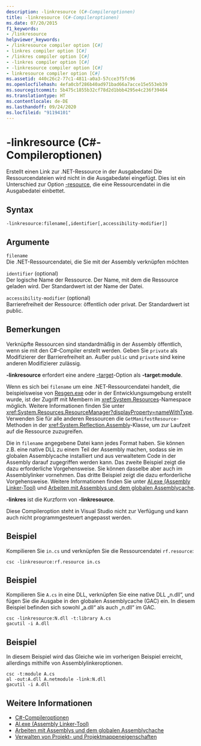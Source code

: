 ```yaml
---
description: -linkresource (C#-Compileroptionen)
title: -linkresource (C#-Compileroptionen)
ms.date: 07/20/2015
f1_keywords:
- /linkresource
helpviewer_keywords:
- /linkresource compiler option [C#]
- linkres compiler option [C#]
- /linkres compiler option [C#]
- -linkres compiler option [C#]
- -linkresource compiler option [C#]
- linkresource compiler option [C#]
ms.assetid: 440c26c2-77c1-4811-a0a3-57cce3f5fc96
ms.openlocfilehash: 4efa0cbf286b40ad971bad66a7acce15e553eb39
ms.sourcegitcommit: 5b475c1855b32cf78d2d1bbb4295e4c236f39464
ms.translationtype: HT
ms.contentlocale: de-DE
ms.lasthandoff: 09/24/2020
ms.locfileid: "91194101"
---
```

# <a name="-linkresource-c-compiler-options"></a>-linkresource (C#-Compileroptionen)

Erstellt einen Link zur .NET-Ressource in der Ausgabedatei Die Ressourcendateien wird nicht in die Ausgabedatei eingefügt. Dies ist ein Unterschied zur Option [-resource](./resource-compiler-option.md), die eine Ressourcendatei in die Ausgabedatei einbettet.  
  
## <a name="syntax"></a>Syntax  
  
```console  
-linkresource:filename[,identifier[,accessibility-modifier]]  
```  
  
## <a name="arguments"></a>Argumente  

 `filename`  
 Die .NET-Ressourcendatei, die Sie mit der Assembly verknüpfen möchten  
  
 `identifier` (optional)  
 Der logische Name der Ressource. Der Name, mit dem die Ressource geladen wird. Der Standardwert ist der Name der Datei.  
  
 `accessibility-modifier` (optional)  
 Barrierefreiheit der Ressource: öffentlich oder privat. Der Standardwert ist public.  
  
## <a name="remarks"></a>Bemerkungen  

 Verknüpfte Ressourcen sind standardmäßig in der Assembly öffentlich, wenn sie mit den C#-Compiler erstellt werden. Geben Sie `private` als Modifizierer der Barrierefreiheit an. Außer `public` und `private` sind keine anderen Modifizierer zulässig.  
  
 **-linkresource** erfordert eine andere [-target](./target-compiler-option.md)-Option als **-target:module**.  
  
 Wenn es sich bei `filename` um eine .NET-Ressourcendatei handelt, die beispielsweise von [Resgen.exe](../../../framework/tools/resgen-exe-resource-file-generator.md) oder in der Entwicklungsumgebung erstellt wurde, ist der Zugriff mit Membern im <xref:System.Resources>-Namespace möglich. Weitere Informationen finden Sie unter <xref:System.Resources.ResourceManager?displayProperty=nameWithType>. Verwenden Sie für alle anderen Ressourcen die `GetManifestResource`-Methoden in der <xref:System.Reflection.Assembly>-Klasse, um zur Laufzeit auf die Ressource zuzugreifen.  
  
 Die in `filename` angegebene Datei kann jedes Format haben. Sie können z.B. eine native DLL zu einem Teil der Assembly machen, sodass sie im globalen Assemblycache installiert und aus verwaltetem Code in der Assembly darauf zugegriffen werden kann. Das zweite Beispiel zeigt die dazu erforderliche Vorgehensweise. Sie können dasselbe aber auch im Assemblylinker vornehmen. Das dritte Beispiel zeigt die dazu erforderliche Vorgehensweise. Weitere Informationen finden Sie unter [Al.exe (Assembly Linker-Tool)](../../../framework/tools/al-exe-assembly-linker.md) und [Arbeiten mit Assemblys und dem globalen Assemblycache](../../../framework/app-domains/working-with-assemblies-and-the-gac.md).  
  
 **-linkres** ist die Kurzform von **-linkresource**.  
  
 Diese Compileroption steht in Visual Studio nicht zur Verfügung und kann auch nicht programmgesteuert angepasst werden.  
  
## <a name="example"></a>Beispiel  

 Kompilieren Sie `in.cs` und verknüpfen Sie die Ressourcendatei `rf.resource`:  
  
```console  
csc -linkresource:rf.resource in.cs  
```  
  
## <a name="example"></a>Beispiel  

 Kompilieren Sie `A.cs` in eine DLL, verknüpfen Sie eine native DLL „n.dll“, und fügen Sie die Ausgabe in den globalen Assemblycache (GAC) ein. In diesem Beispiel befinden sich sowohl „a.dll“ als auch „n.dll“ im GAC.  
  
```console  
csc -linkresource:N.dll -t:library A.cs  
gacutil -i A.dll  
```  
  
## <a name="example"></a>Beispiel  

 In diesem Beispiel wird das Gleiche wie im vorherigen Beispiel erreicht, allerdings mithilfe von Assemblylinkeroptionen.  
  
```console  
csc -t:module A.cs  
al -out:A.dll A.netmodule -link:N.dll
gacutil -i A.dll  
```  
  
## <a name="see-also"></a>Weitere Informationen

- [C#-Compileroptionen](./index.md)
- [Al.exe (Assembly Linker-Tool)](../../../framework/tools/al-exe-assembly-linker.md)
- [Arbeiten mit Assemblys und dem globalen Assemblychache](../../../framework/app-domains/working-with-assemblies-and-the-gac.md)
- [Verwalten von Projekt- und Projektmappeneigenschaften](/visualstudio/ide/managing-project-and-solution-properties)
